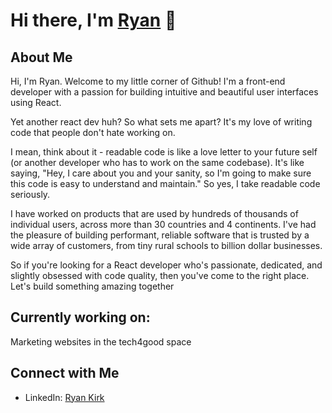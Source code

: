 # Hi there, I'm [Ryan](https://ryanlkirk.github.io/cv/) 👋

## About Me
Hi, I'm Ryan. Welcome to my little corner of Github! I'm a front-end developer with a passion for building intuitive and beautiful user interfaces using React.

Yet another react dev huh? So what sets me apart? It's my love of writing code that people don't hate working on.

I mean, think about it - readable code is like a love letter to your future self (or another developer who has to work on the same codebase). It's like saying, "Hey, I care about you and your sanity, so I'm going to make sure this code is easy to understand and maintain." So yes, I take readable code seriously.

I have worked on products that are used by hundreds of thousands of individual users, across more than 30 countries and 4 continents. I've had the pleasure of building performant, reliable software that is trusted by a wide array of customers, from tiny rural schools to billion dollar businesses.

So if you're looking for a React developer who's passionate, dedicated, and slightly obsessed with code quality, then you've come to the right place. Let's build something amazing together

## Currently working on:
Marketing websites in the tech4good space

## Connect with Me
- LinkedIn: [Ryan Kirk](https://www.linkedin.com/in/ryan-kirk-dev)

<!--
**ryanlkirk/ryanlkirk** is a ✨ _special_ ✨ repository because its `README.md` (this file) appears on your GitHub profile.

Here are some ideas to get you started:

- 🔭 I’m currently working on ...
- 🌱 I’m currently learning ...
- 👯 I’m looking to collaborate on ...
- 🤔 I’m looking for help with ...
- 💬 Ask me about ...
- 📫 How to reach me: ...
- 😄 Pronouns: ...
- ⚡ Fun fact: ...
-->
